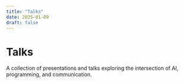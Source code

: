 ```yaml
---
title: "Talks"
date: 2025-01-09
draft: false
---
```


# Talks

A collection of presentations and talks exploring the intersection of AI, programming, and communication.